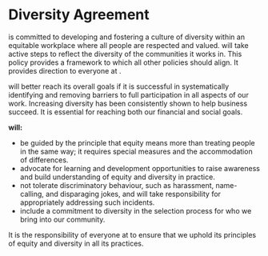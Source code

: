 # Diversity Agreement

 is committed to developing and fostering a culture of diversity within an equitable workplace where all people are respected and valued.  will take active steps to reflect the diversity of the communities it works in. This policy provides a framework to which all other policies should align. It provides direction to everyone at .

 will better reach its overall goals if it is successful in systematically identifying and removing barriers to full participation in all aspects of our work. Increasing diversity has been consistently shown to help business succeed. It is essential for reaching both our financial and social goals.

 **will:**

* be guided by the principle that equity means more than treating people in the same way; it requires special measures and the accommodation of differences.
* advocate for learning and development opportunities to raise awareness and build understanding of equity and diversity in practice.
* not tolerate discriminatory behaviour, such as harassment, name-calling, and disparaging jokes, and will take responsibility for appropriately addressing such incidents.
* include a commitment to diversity in the selection process for who we bring into our community.

It is the responsibility of everyone at  to ensure that we uphold its principles of equity and diversity in all its practices.

